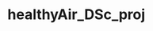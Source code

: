 # healthyAir_DSc_proj


<!--


http://www.abc.net.au/news/2016-11-22/two-die-in-thunderstorm-asthma-emergency-in-melbourne/8044558 

* particulates vs respiratory health

http://europepmc.org/abstract/med/7492903

http://www.tandfonline.com/doi/abs/10.1080/00039896.1993.9938391

* economic status

http://www.tandfonline.com/doi/abs/10.1080/00039896.1967.10664708


-->